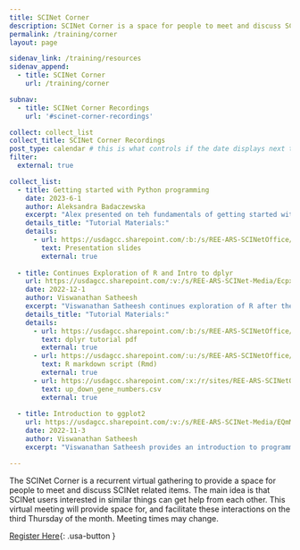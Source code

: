 ```yaml
---
title: SCINet Corner
description: SCINet Corner is a space for people to meet and discuss SCINet related items.
permalink: /training/corner
layout: page

sidenav_link: /training/resources
sidenav_append: 
  - title: SCINet Corner
    url: /training/corner

subnav:
  - title: SCINet Corner Recordings
    url: '#scinet-corner-recordings'

collect: collect_list
collect_title: SCINet Corner Recordings
post_type: calendar # this is what controls if the date displays next to it or not
filter:
  external: true

collect_list: 
  - title: Getting started with Python programming
    date: 2023-6-1
    author: Aleksandra Badaczewska
    excerpt: "Alex presented on teh fundamentals of getting started with python programming." 
    details_title: "Tutorial Materials:"
    details:
      - url: https://usdagcc.sharepoint.com/:b:/s/REE-ARS-SCINetOffice/EcPtk_SbA7xKjlsIzxecfbsB5AvetG3y3sW0NiYGhtfVzA?e=znCTP0](https://usdagcc.sharepoint.com/:p:/r/sites/REE-ARS-SCINetOffice/Shared%20Documents/Apps/webstie/scinet_corner/SCINet_Jun23-Python_getting_started-Alex.pptx?d=w4402eb4c193f46b696d6ec464745f060&csf=1&web=1&e=bYNEo7
        text: Presentation slides
        external: true
      
  - title: Continues Exploration of R and Intro to dplyr
    url: https://usdagcc.sharepoint.com/:v:/s/REE-ARS-SCINet-Media/EcpxmQiQ25NCm5iux13L0TMBsnB4eP_2ezm1QhnqDpQVXw?e=iDMU0s #main link to video
    date: 2022-12-1
    author: Viswanathan Satheesh
    excerpt: "Viswanathan Satheesh continues exploration of R after the previous SCINet Corner (November 3, 2022) and provides an introduction to dplyr." 
    details_title: "Tutorial Materials:"
    details:
      - url: https://usdagcc.sharepoint.com/:b:/s/REE-ARS-SCINetOffice/EcPtk_SbA7xKjlsIzxecfbsB5AvetG3y3sW0NiYGhtfVzA?e=znCTP0
        text: dplyr tutorial pdf
        external: true
      - url: https://usdagcc.sharepoint.com/:u:/s/REE-ARS-SCINetOffice/ETk0Y29bbbdHgr-aLRDKNugB6xW8CGraRtjgHlCoiCmkrg?e=VxN4vy
        text: R markdown script (Rmd)
        external: true
      - url: https://usdagcc.sharepoint.com/:x:/r/sites/REE-ARS-SCINetOffice/_layouts/15/Doc.aspx?sourcedoc=%7B64296B68-4D44-4CD3-A104-6DFB8888AA5B%7D&file=up_down_gene_numbers.csv&action=default&mobileredirect=true
        text: up_down_gene_numbers.csv
        external: true
  
  - title: Introduction to ggplot2
    url: https://usdagcc.sharepoint.com/:v:/s/REE-ARS-SCINet-Media/EQmMPubhMcJJguV5uHC-LeIBN8htSt13GW8iXagZ-bBy9Q?e=KSObRR #video link
    date: 2022-11-3
    author: Viswanathan Satheesh
    excerpt: "Viswanathan Satheesh provides an introduction to programming in R with emphasis on ggplot2."

---
```


The SCINet Corner is a recurrent virtual gathering to provide a space for people to meet and discuss SCINet related items. The main idea is that SCINet users interested in similar things can get help from each other. This virtual meeting will provide space for, and facilitate these interactions on the third Thursday of the month. Meeting times may change.

[Register Here](https://forms.gle/7DcBoBvbGcjQDBP38){: .usa-button }

